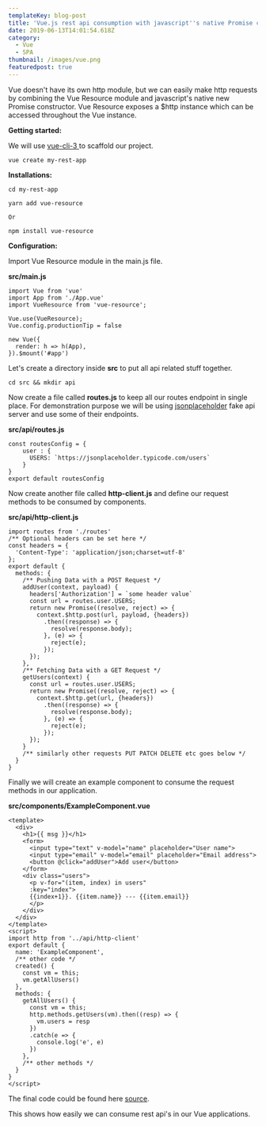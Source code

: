 ```yaml
---
templateKey: blog-post
title: 'Vue.js rest api consumption with javascript''s native Promise constructor '
date: 2019-06-13T14:01:54.618Z
category:
  - Vue
  - SPA
thumbnail: /images/vue.png
featuredpost: true
---
```

Vue doesn't have its own http module, but we can easily make http requests by combining the Vue Resource module and javascript's native new Promise constructor. Vue Resource exposes a $http instance which can be accessed throughout the Vue instance.

**Getting started:**

We will use [vue-cli-3 ](https://github.com/vuejs/vue-cli)to scaffold our project.

```
vue create my-rest-app
```

**Installations:**

```
cd my-rest-app

yarn add vue-resource

Or

npm install vue-resource
```

**Configuration:**

Import Vue Resource module in the main.js file.

**src/main.js**

```
import Vue from 'vue'
import App from './App.vue'
import VueResource from 'vue-resource';

Vue.use(VueResource);
Vue.config.productionTip = false

new Vue({
  render: h => h(App),
}).$mount('#app')
```

Let's create a directory inside **src** to put all api related stuff together.

```
cd src && mkdir api
```

Now create a file called **routes.js** to keep all our routes endpoint in single place. For demonstration purpose we will be using [jsonplaceholder](https://jsonplaceholder.typicode.com/) fake api server and use some of their endpoints.

**src/api/routes.js**

```
const routesConfig = {
    user : {
      USERS: `https://jsonplaceholder.typicode.com/users`
    }
}
export default routesConfig
```

Now create another file called **http-client.js** and define our request methods to be consumed by components.

**src/api/http-client.js**

```
import routes from './routes'
/** Optional headers can be set here */
const headers = {
  'Content-Type': 'application/json;charset=utf-8'
};
export default { 
  methods: {
    /** Pushing Data with a POST Request */
    addUser(context, payload) {
      headers['Authorization'] = `some header value`
      const url = routes.user.USERS;
      return new Promise((resolve, reject) => {
        context.$http.post(url, payload, {headers})
          .then((response) => {
            resolve(response.body);
          }, (e) => {
            reject(e);
          });
      });
    }, 
    /** Fetching Data with a GET Request */
    getUsers(context) {
      const url = routes.user.USERS;
      return new Promise((resolve, reject) => {
        context.$http.get(url, {headers})
          .then((response) => {
            resolve(response.body);
          }, (e) => {
            reject(e);
          });
      });
    }
    /** similarly other requests PUT PATCH DELETE etc goes below */
  }
}
```

Finally we will create an example component to consume the request methods in our application.

**src/components/ExampleComponent.vue**

```
<template>
  <div>
    <h1>{{ msg }}</h1>
    <form>
      <input type="text" v-model="name" placeholder="User name">
      <input type="email" v-model="email" placeholder="Email address">
      <button @click="addUser">Add user</button>
    </form>
    <div class="users">
      <p v-for="(item, index) in users"
      :key="index">
      {{index+1}}. {{item.name}} --- {{item.email}}
      </p>
    </div>
  </div>
</template>
<script>
import http from '../api/http-client'
export default {
  name: 'ExampleComponent',
  /** other code */
  created() {
    const vm = this;
    vm.getAllUsers()
  },
  methods: {
    getAllUsers() {
      const vm = this;
      http.methods.getUsers(vm).then((resp) => {
        vm.users = resp
      })
      .catch(e => {
        console.log('e', e)
      })
    },
    /** other methods */
  }
}
</script>
```

The final code could be found here [source](https://github.com/upex/vue-rest-api).

This shows how easily we can consume rest api's in our Vue applications.
